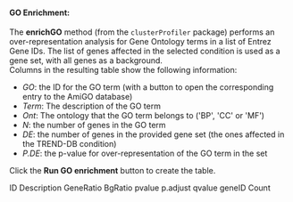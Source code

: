 #### <a name='goenrich'></a>GO Enrichment:

The **enrichGO** method (from the `clusterProfiler` package) performs an over-representation analysis for Gene Ontology terms in a list of Entrez Gene IDs.
The list of genes affected in the selected condition is used as a gene set, with all genes as a background. <br>
Columns in the resulting table show the following information: <br>

- *GO*: the ID for the GO term (with a button to open the corresponding entry to the AmiGO database)
- *Term*: The description of the GO term
- *Ont*: The ontology that the GO term belongs to ('BP', 'CC' or 'MF')
- *N*: the number of genes in the GO term 
- *DE*: the number of genes in the provided gene set (the ones affected in the TREND-DB condition)
- *P.DE*: the p-value for over-representation of the GO term in the set

Click the **Run GO enrichment** button to create the table.

ID
Description
GeneRatio
BgRatio
pvalue
p.adjust
qvalue
geneID
Count